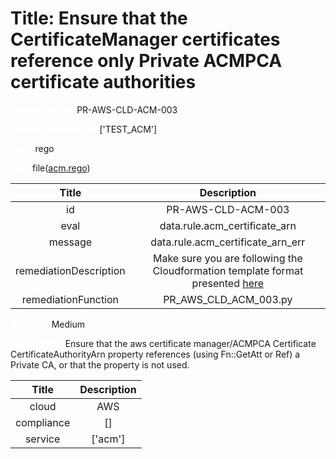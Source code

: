 



# Title: Ensure that the CertificateManager certificates reference only Private ACMPCA certificate authorities


***<font color="white">Master Test Id:</font>*** PR-AWS-CLD-ACM-003

***<font color="white">Master Snapshot Id:</font>*** ['TEST_ACM']

***<font color="white">type:</font>*** rego

***<font color="white">rule:</font>*** file([acm.rego])  
  
  
  
  

|Title|Description|
| :---: | :---: |
|id|PR-AWS-CLD-ACM-003|
|eval|data.rule.acm_certificate_arn|
|message|data.rule.acm_certificate_arn_err|
|remediationDescription|Make sure you are following the Cloudformation template format presented <a href='https://docs.aws.amazon.com/AWSCloudFormation/latest/UserGuide/aws-resource-certificatemanager-certificate.html#cfn-certificatemanager-certificate-certificateauthorityarn' target='_blank'>here</a>|
|remediationFunction|PR_AWS_CLD_ACM_003.py|


***<font color="white">Severity:</font>*** Medium

***<font color="white">Description:</font>*** Ensure that the aws certificate manager/ACMPCA Certificate CertificateAuthorityArn property references (using Fn::GetAtt or Ref) a Private CA, or that the property is not used.  
  
  

|Title|Description|
| :---: | :---: |
|cloud|AWS|
|compliance|[]|
|service|['acm']|



[acm.rego]: https://github.com/prancer-io/prancer-compliance-test/tree/master/aws/cloud/acm.rego
